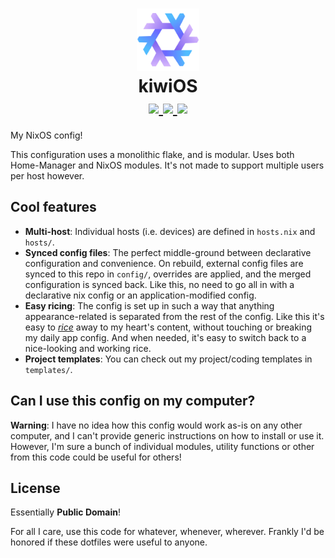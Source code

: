 <h1 align="center">
	<img src="./.github/assets/nixos-logo.png" width="100px"/>
	<br>
	kiwiOS
	<br>
	<div align="center">
		<a = href="https://nixos.org">
			<img src="https://img.shields.io/badge/NixOS-unstable-blue.svg?style=for-the-badge&labelColor=1E1E2E&logo=NixOS&logoColor=C6A0F6&color=A5ADCB">
		</a>
		<a href="https://github.com/leoluxo/dots/">
			<img src="https://img.shields.io/github/repo-size/leoluxo/dots?color=A5ADCB&labelColor=1E1E2E&style=for-the-badge&logo=github&logoColor=C6A0F6">
		</a>
		<a>
			<img src="https://img.shields.io/static/v1.svg?style=for-the-badge&label=License&message=CC0&colorA=1E1E2E&colorB=A5ADCB&logo=unlicense&logoColor=C6A0F6&"/>
		</a>
	</div>
</h1>

My NixOS config!

This configuration uses a monolithic flake, and is modular. Uses both Home-Manager and NixOS modules.
It's not made to support multiple users per host however.

## Cool features
- **Multi-host**: Individual hosts (i.e. devices) are defined in `hosts.nix` and `hosts/`.
- **Synced config files**: The perfect middle-ground between declarative configuration and convenience. On rebuild, external config files are synced to this repo in `config/`, overrides are applied, and the merged configuration is synced back. Like this, no need to go all in with a declarative nix config or an application-modified config.
- **Easy ricing**: The config is set up in such a way that anything appearance-related is separated from the rest of the config. Like this it's easy to *[rice](https://www.reddit.com/r/unixporn)* away to my heart's content, without touching or breaking my daily app config. And when needed, it's easy to switch back to a nice-looking and working rice.
- **Project templates**: You can check out my project/coding templates in `templates/`.

## Can I use this config on my computer?
**Warning**: I have no idea how this config would work as-is on any other computer, and I can't provide generic instructions on how to install or use it.
However, I'm sure a bunch of individual modules, utility functions or other from this code could be useful for others!

## License
Essentially **Public Domain**!

For all I care, use this code for whatever, whenever, wherever.
Frankly I'd be honored if these dotfiles were useful to anyone.